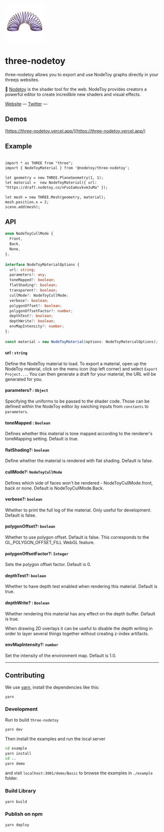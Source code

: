 [<img src="./public/hero.png" width="128"/>](image.png)
# three-nodetoy

three-nodetoy allows you to export and use NodeToy graphs directly in your threejs websites.

🌈 [Nodetoy](https://nodetoy.co) is the shader tool for the web. NodeToy provides creators a powerful editor to create incredible new shaders and visual effects.

[Website](https://nodetoy.co/) &mdash;
[Twitter](https://twitter.com/nodetoy) &mdash;

## Demos

[https://three-nodetoy.vercel.app/](https://three-nodetoy.vercel.app/)

## Example

```tsx

import * as THREE from "three";
import { NodeToyMaterial } from '@nodetoy/three-nodetoy';

let geometry = new THREE.PlaneGeometry(1, 1);
let material =  new NodeToyMaterial({ url: "https://draft.nodetoy.co/nFvoIaHuvkvm3uMa" });

let mesh = new THREE.Mesh(geometry, material);
mesh.position.x = 2;
scene.add(mesh);
```

## API

```ts
enum NodeToyCullMode {
  Front,
  Back,
  None,
};

interface NodeToyMaterialOptions {
  url: string;
  parameters?: any;
  toneMapped?: boolean;
  flatShading?: boolean;
  transparent?: boolean;
  cullMode?: NodeToyCullMode;
  verbose?: boolean;
  polygonOffset?: boolean;
  polygonOffsetFactor?: number;
  depthTest?: boolean;
  depthWrite?: boolean;
  envMapIntensity?: number;
};

const material = new NodeToyMaterial(options: NodeToyMaterialOptions);
```

#### url : `string`

Define the NodeToy material to load. To export a material, open up the NodeToy material, click on the menu icon (top left corner) and select `Export Project...`. You can then generate a draft for your material, the URL will be generated for you.

#### parameters? : `Object`

Specifying the uniforms to be passed to the shader code. Those can be defined within the NodeToy editor by swiching inputs from `constants` to `parameters`.

#### toneMapped : `Boolean`

Defines whether this material is tone mapped according to the renderer's toneMapping setting. Default is true.

#### flatShading?: `boolean`

Define whether the material is rendered with flat shading. Default is false.

#### cullMode?: `NodeToyCullMode`

Defines which side of faces won't be rendered - NodeToyCullMode.front, back or none. Default is NodeToyCullMode.Back.

#### verbose?: `boolean`

Whether to print the full log of the material. Only useful for development. Default is false. 

#### polygonOffset?: `boolean`

Whether to use polygon offset. Default is false. This corresponds to the GL_POLYGON_OFFSET_FILL WebGL feature.

#### polygonOffsetFactor?: `Integer`

Sets the polygon offset factor. Default is 0.

#### depthTest?: `boolean`

Whether to have depth test enabled when rendering this material. Default is true.

#### depthWrite? : `Boolean`

Whether rendering this material has any effect on the depth buffer. Default is true.

When drawing 2D overlays it can be useful to disable the depth writing in order to layer several things together without creating z-index artifacts.


#### envMapIntensity?: `number`

Set the intensity of the environment map. Default is 1.0.

---

## Contributing

We use [yarn](https://yarnpkg.com/), install the dependencies like this:

```bash
yarn
```

### Development

Run to build `three-nodetoy`

```bash
yarn dev
```

Then install the examples and run the local server

```bash
cd example
yarn install
cd ..
yarn demo
```

and visit `localhost:3001/demo/Basic` to browse the examples in `./example` folder.

### Build Library

```bash
yarn build
```

### Publish on npm

```bash
yarn deploy
```
